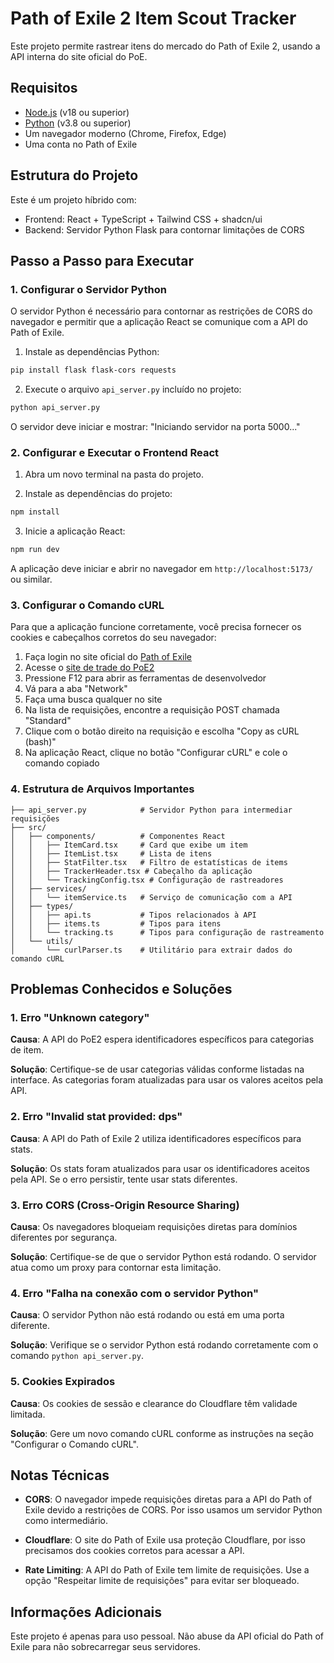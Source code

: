 
# Path of Exile 2 Item Scout Tracker

Este projeto permite rastrear itens do mercado do Path of Exile 2, usando a API interna do site oficial do PoE.

## Requisitos

- [Node.js](https://nodejs.org/) (v18 ou superior)
- [Python](https://www.python.org/) (v3.8 ou superior)
- Um navegador moderno (Chrome, Firefox, Edge)
- Uma conta no Path of Exile

## Estrutura do Projeto

Este é um projeto híbrido com:
- Frontend: React + TypeScript + Tailwind CSS + shadcn/ui
- Backend: Servidor Python Flask para contornar limitações de CORS

## Passo a Passo para Executar

### 1. Configurar o Servidor Python

O servidor Python é necessário para contornar as restrições de CORS do navegador e permitir que a aplicação React se comunique com a API do Path of Exile.

1. Instale as dependências Python:

```bash
pip install flask flask-cors requests
```

2. Execute o arquivo `api_server.py` incluído no projeto:

```bash
python api_server.py
```

O servidor deve iniciar e mostrar: "Iniciando servidor na porta 5000..."

### 2. Configurar e Executar o Frontend React

1. Abra um novo terminal na pasta do projeto.

2. Instale as dependências do projeto:

```bash
npm install
```

3. Inicie a aplicação React:

```bash
npm run dev
```

A aplicação deve iniciar e abrir no navegador em `http://localhost:5173/` ou similar.

### 3. Configurar o Comando cURL

Para que a aplicação funcione corretamente, você precisa fornecer os cookies e cabeçalhos corretos do seu navegador:

1. Faça login no site oficial do [Path of Exile](https://www.pathofexile.com)
2. Acesse o [site de trade do PoE2](https://www.pathofexile.com/trade2/search/poe2/Standard)
3. Pressione F12 para abrir as ferramentas de desenvolvedor
4. Vá para a aba "Network"
5. Faça uma busca qualquer no site
6. Na lista de requisições, encontre a requisição POST chamada "Standard"
7. Clique com o botão direito na requisição e escolha "Copy as cURL (bash)"
8. Na aplicação React, clique no botão "Configurar cURL" e cole o comando copiado

### 4. Estrutura de Arquivos Importantes

```
├── api_server.py            # Servidor Python para intermediar requisições
├── src/
│   ├── components/          # Componentes React
│   │   ├── ItemCard.tsx     # Card que exibe um item
│   │   ├── ItemList.tsx     # Lista de itens
│   │   ├── StatFilter.tsx   # Filtro de estatísticas de items
│   │   ├── TrackerHeader.tsx # Cabeçalho da aplicação
│   │   └── TrackingConfig.tsx # Configuração de rastreadores
│   ├── services/
│   │   └── itemService.ts   # Serviço de comunicação com a API
│   ├── types/
│   │   ├── api.ts           # Tipos relacionados à API
│   │   ├── items.ts         # Tipos para itens
│   │   └── tracking.ts      # Tipos para configuração de rastreamento
│   └── utils/
│       └── curlParser.ts    # Utilitário para extrair dados do comando cURL
```

## Problemas Conhecidos e Soluções

### 1. Erro "Unknown category"

**Causa**: A API do PoE2 espera identificadores específicos para categorias de item.

**Solução**: Certifique-se de usar categorias válidas conforme listadas na interface. As categorias foram atualizadas para usar os valores aceitos pela API.

### 2. Erro "Invalid stat provided: dps"

**Causa**: A API do Path of Exile 2 utiliza identificadores específicos para stats.

**Solução**: Os stats foram atualizados para usar os identificadores aceitos pela API. Se o erro persistir, tente usar stats diferentes.

### 3. Erro CORS (Cross-Origin Resource Sharing)

**Causa**: Os navegadores bloqueiam requisições diretas para domínios diferentes por segurança.

**Solução**: Certifique-se de que o servidor Python está rodando. O servidor atua como um proxy para contornar esta limitação.

### 4. Erro "Falha na conexão com o servidor Python"

**Causa**: O servidor Python não está rodando ou está em uma porta diferente.

**Solução**: Verifique se o servidor Python está rodando corretamente com o comando `python api_server.py`.

### 5. Cookies Expirados

**Causa**: Os cookies de sessão e clearance do Cloudflare têm validade limitada.

**Solução**: Gere um novo comando cURL conforme as instruções na seção "Configurar o Comando cURL".

## Notas Técnicas

- **CORS**: O navegador impede requisições diretas para a API do Path of Exile devido a restrições de CORS. Por isso usamos um servidor Python como intermediário.
  
- **Cloudflare**: O site do Path of Exile usa proteção Cloudflare, por isso precisamos dos cookies corretos para acessar a API.

- **Rate Limiting**: A API do Path of Exile tem limite de requisições. Use a opção "Respeitar limite de requisições" para evitar ser bloqueado.

## Informações Adicionais

Este projeto é apenas para uso pessoal. Não abuse da API oficial do Path of Exile para não sobrecarregar seus servidores.
